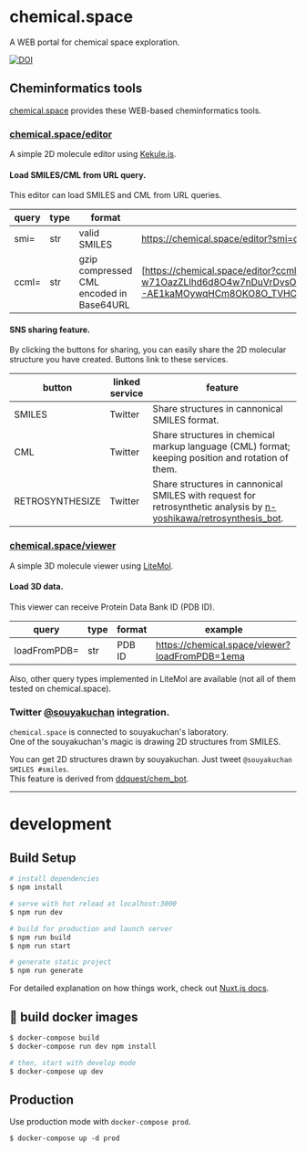 # chemical.space
A WEB portal for chemical space exploration.

[![DOI](https://zenodo.org/badge/345307288.svg)](https://zenodo.org/badge/latestdoi/345307288)


## Cheminformatics tools
[chemical.space](https://chemical.space) provides these WEB-based cheminformatics tools.

### [chemical.space/editor](https://chemical.space/editor)
A simple 2D molecule editor using [Kekule.js](http://partridgejiang.github.io/Kekule.js/).  

#### Load SMILES/CML from URL query.
This editor can load SMILES and CML from URL queries.  

| query | type | format       | example                                    |
| ----- | ---- | ------------ | ------------------------------------------ |
| smi=  | str  | valid SMILES | https://chemical.space/editor?smi=c1ccccc1 |
| ccml= | str  | gzip compressed CML encoded in Base64URL | [https://chemical.space/editor?ccml=eMOawp3C...](https://chemical.space/editor?ccml=eMOawp3Ck8ORbsOCIBTChl_DpcKEw7tBRwHDi2JNwpZ5wrddwrnCvQBWwqYmw5Aaw4rCosK-w71OazZLIhd6d8O4w7nDuVrDvsODwpk3w57DgcOJwrvCtsKvw4kuw4bDgwtjw4fDo8KRwqLDssKEO8K0C1vDljc7w6sNWcOMw53CvsKPwrDDn8OUwqR7w4bClcOvwpxtfsKcHRU_KCZ2w741BHPCvsKUw6PChnkmYMKdw7XCtsKNX8OnwoPCrcOJG8KBE8KvCcKvwqjDkFoUUsOrUihZw4nCksOAGcO1SlLCpXVRST3Cq8K0wpAowrMpwo1naDM6E8K3aMKCworCosOIw5LDigxNUcO-AE1kaMOywqHCm8OKO8O_TVHCrcKrK03CpDR1Z27Ct2hsw5LDn3XDl24mw6XDuMKRNcK2wroLGxtqwrIkMMKYV8O2wrvDp8ODGwBsHMKbWsO5wr_DtTPCtXIwZWotc8OUEsKMSMKtIkcVwoB5JlbCmcKjSsOAwrASwqvDilEVw6DDqx7CgsKZwqTDoW00SxPDjQfDjsOKdQXCrcOxwpjDusOWwrY2ICEQaMK6NmI3asKyWsK-w6_Do0hJwo_CssK_w7nDgsOSXRQcw4jDhS_DusKFDsKV) |

#### SNS sharing feature.
By clicking the buttons for sharing, you can easily share the 2D molecular structure you have created.
Buttons link to these services.

| button          | linked service | feature                                |
| --------------- | -------------- | -------------------------------------- |
| SMILES          | Twitter        | Share structures in cannonical SMILES format. |
| CML             | Twitter        | Share structures in chemical markup language (CML) format; keeping position and rotation of them. |
| RETROSYNTHESIZE | Twitter        | Share structures in cannonical SMILES with request for retrosynthetic analysis by [n-yoshikawa/retrosynthesis_bot](https://github.com/n-yoshikawa/retrosynthesis_bot).

### [chemical.space/viewer](https://chemical.space/viewer)
A simple 3D molecule viewer using [LiteMol](https://www.litemol.org/).  

#### Load 3D data.
This viewer can receive Protein Data Bank ID (PDB ID).

| query        | type | format       | example                                        |
| ------------ | ---- | ------------ | ---------------------------------------------- |
| loadFromPDB= | str  | PDB ID       | https://chemical.space/viewer?loadFromPDB=1ema |


Also, other query types implemented in LiteMol are available (not all of them tested on chemical.space).

### Twitter [@souyakuchan](https://twitter.com/souyakuchan) integration.
`chemical.space` is connected to souyakuchan's laboratory.  
One of the souyakuchan's magic is drawing 2D structures from SMILES.  

You can get 2D structures drawn by souyakuchan. Just tweet `@souyakuchan SMILES #smiles`.  
This feature is derived from [ddquest/chem_bot](https://github.com/ddquest/chem_bot).


---

# development
## Build Setup
```bash
# install dependencies
$ npm install

# serve with hot reload at localhost:3000
$ npm run dev

# build for production and launch server
$ npm run build
$ npm run start

# generate static project
$ npm run generate
```

For detailed explanation on how things work, check out [Nuxt.js docs](https://nuxtjs.org).


## :whale: build docker images

```bash
$ docker-compose build
$ docker-compose run dev npm install

# then, start with develop mode
$ docker-compose up dev
```

## Production
Use production mode with `docker-compose prod`.
```
$ docker-compose up -d prod
```
